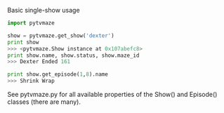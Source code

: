 Basic single-show usage

```python
import pytvmaze

show = pytvmaze.get_show('dexter')
print show
>>> <pytvmaze.Show instance at 0x107abefc8>
print show.name, show.status, show.maze_id
>>> Dexter Ended 161

print show.get_episode(1,8).name
>>> Shrink Wrap

```

See pytvmaze.py for all available properties of the Show() and Episode() classes (there are many).
